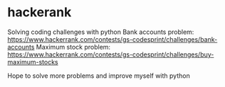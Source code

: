 # hackerank
Solving coding challenges with python
Bank accounts problem: https://www.hackerrank.com/contests/gs-codesprint/challenges/bank-accounts
Maximum stock problem: https://www.hackerrank.com/contests/gs-codesprint/challenges/buy-maximum-stocks

Hope to solve more problems and improve myself with python
